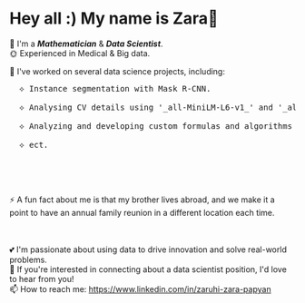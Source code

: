 # Hey all :) My name is Zara👋

🌱  I'm a **_Mathematician_** & **_Data Scientist_**.<br>
🌞  Experienced in Medical & Big data. <br>

&#x1F34E; I've worked on several data science projects, including: <br>
  <pre>
  &#10209; Instance segmentation with Mask R-CNN. <br>
  &#10209; Analysing CV details using '_all-MiniLM-L6-v1_' and '_all-MiniLM-L12-v2_'. <br>
  &#10209; Analyzing and developing custom formulas and algorithms for data analysis and modelling.  <br>
  &#10209; ect.
  </pre>
  <br><br> 

⚡ A fun fact about me is that my brother lives abroad, and we make it a point to have an annual family reunion in a different location each time.

<br><br>
💕  I'm passionate about using data to drive innovation and solve real-world problems. <br>
🍓  If you're interested in connecting about a data scientist position, I'd love to hear from you! <br>
📫  How to reach me: https://www.linkedin.com/in/zaruhi-zara-papyan
